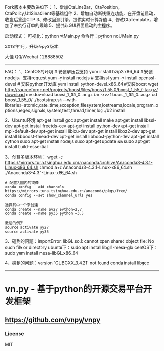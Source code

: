 Fork版本主要改进如下：
1、增加CtaLineBar，CtaPosition，CtaPolicy,UtlSinaClient等基础组件
2、增加自动断线重连功能，在开盘前启动，收盘后重连CTP
3、修改回测引擎，提供实时计算净值
4、修改CtaTemplate，增加了未执行订单的跟踪
5、提供非GUI界面启动的主程序。

启动模式：
可视化：python vtMain.py
命令行：python noUiMain.py

2018年1月，升级至py3版本

大佳
QQ/Wechat：28888502


--------------------------------------------------------------------------------------------
FAQ：
1、CentOS的环境
    # 安装解压包支持
	yum install bzip2.x86_64
	# 安装nodejs，支持request
	yum -y install nodejs
	# 支持ssl
	yum -y install openssl-devel
	# 安装python开发库
    yum  install python-devel.x86_64
	#安装boost
	wget http://sourceforge.net/projects/boost/files/boost/1.55.0/boost_1_55_0.tar.gz/download
	mv download boost_1_55_0.tar.gz
	tar -xvzf boost_1_55_0.tar.gz
	cd boost_1_55_0/
	./bootstrap.sh --with-libraries=atomic,date_time,exception,filesystem,iostreams,locale,program_options,regex,signals,system,test,thread,timer,log
	./b2 install

2、Ubuntu环境
    apt-get install gcc
    apt-get install make
    apt-get install libssl-dev
    apt-get install freetds-dev
    apt-get install python-dev
    apt-get install mpi-default-dev
    apt-get install libicu-dev
    apt-get install libbz2-dev
    apt-get install libboost-thread-dev
    apt-get install libboost-python-dev
    apt-get install cython
    sudo apt-get install nodejs
    sudo apt-get update && sudo apt-get install build-essential

3、创建多版本环境：
    wget -c https://mirrors.tuna.tsinghua.edu.cn/anaconda/archive/Anaconda3-4.3.1-Linux-x86_64.sh
    chmod a+x Anaconda3-4.3.1-Linux-x86_64.sh
    ./Anaconda3-4.3.1-Linux-x86_64.sh

    # 配置为国内的镜像
    conda config --add channels https://mirrors.tuna.tsinghua.edu.cn/anaconda/pkgs/free/
    conda config --set show_channel_urls yes

    选择其中一个来创建
    conda create --name py27 python=2.7
    conda create --name py35 python =3.5

    激活的例子
    source activate py27
    source activate py35


3、碰到的问题：importError: libGL.so.1: cannot open shared object file: No such file or directory
    ubuntu下：sudo apt install libgl1-mesa-glx
    centOS下：sudo yum install mesa-libGL.x86_64

4、碰到的问题：version `GLIBCXX_3.4.21' not found
    conda install libgcc


--------------------------------------------------------------------------------------------
# vn.py - 基于python的开源交易平台开发框架
https://github.com/vnpy/vnpy
--------------------------------------------------------------------------------------------
### License
MIT

